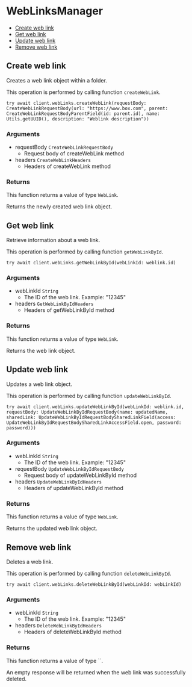 # WebLinksManager


- [Create web link](#create-web-link)
- [Get web link](#get-web-link)
- [Update web link](#update-web-link)
- [Remove web link](#remove-web-link)

## Create web link

Creates a web link object within a folder.

This operation is performed by calling function `createWebLink`.



```
try await client.webLinks.createWebLink(requestBody: CreateWebLinkRequestBody(url: "https://www.box.com", parent: CreateWebLinkRequestBodyParentField(id: parent.id), name: Utils.getUUID(), description: "Weblink description"))
```

### Arguments

- requestBody `CreateWebLinkRequestBody`
  - Request body of createWebLink method
- headers `CreateWebLinkHeaders`
  - Headers of createWebLink method


### Returns

This function returns a value of type `WebLink`.

Returns the newly created web link object.


## Get web link

Retrieve information about a web link.

This operation is performed by calling function `getWebLinkById`.



```
try await client.webLinks.getWebLinkById(webLinkId: weblink.id)
```

### Arguments

- webLinkId `String`
  - The ID of the web link. Example: "12345"
- headers `GetWebLinkByIdHeaders`
  - Headers of getWebLinkById method


### Returns

This function returns a value of type `WebLink`.

Returns the web link object.


## Update web link

Updates a web link object.

This operation is performed by calling function `updateWebLinkById`.



```
try await client.webLinks.updateWebLinkById(webLinkId: weblink.id, requestBody: UpdateWebLinkByIdRequestBody(name: updatedName, sharedLink: UpdateWebLinkByIdRequestBodySharedLinkField(access: UpdateWebLinkByIdRequestBodySharedLinkAccessField.open, password: password)))
```

### Arguments

- webLinkId `String`
  - The ID of the web link. Example: "12345"
- requestBody `UpdateWebLinkByIdRequestBody`
  - Request body of updateWebLinkById method
- headers `UpdateWebLinkByIdHeaders`
  - Headers of updateWebLinkById method


### Returns

This function returns a value of type `WebLink`.

Returns the updated web link object.


## Remove web link

Deletes a web link.

This operation is performed by calling function `deleteWebLinkById`.



```
try await client.webLinks.deleteWebLinkById(webLinkId: webLinkId)
```

### Arguments

- webLinkId `String`
  - The ID of the web link. Example: "12345"
- headers `DeleteWebLinkByIdHeaders`
  - Headers of deleteWebLinkById method


### Returns

This function returns a value of type ``.

An empty response will be returned when the web link
was successfully deleted.


